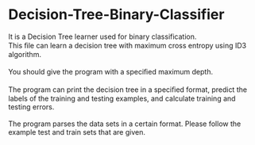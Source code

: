 # Decision-Tree-Binary-Classifier
It is a Decision Tree learner used for binary classification. \
This ﬁle can learn a decision tree with maximum cross entropy using ID3 algorithm. \
\
You should give the program with a speciﬁed maximum depth. \
\
The program can print the decision tree in a speciﬁed format, predict the labels of the training and testing examples, and calculate training and testing errors.\
\
The program parses the data sets in a certain format. Please follow the example test and train sets that are given.
